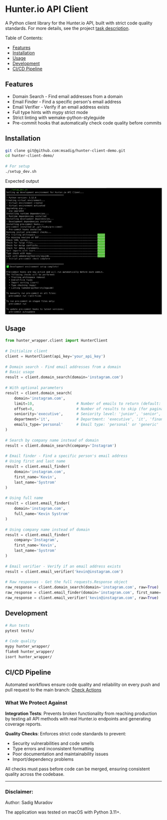 # Hunter.io API Client

A Python client library for the Hunter.io API, built with strict code quality standards. For more details, see the project [task description](_data/TASK.md).

Table of Contents:

* [Features](#features)
* [Installation](#installation)
* [Usage](#usage)
* [Development](#development)
* [CI/CD Pipeline](#cicd-pipeline)

## Features

- Domain Search - Find email addresses from a domain
- Email Finder - Find a specific person's email address
- Email Verifier - Verify if an email address exists
- Full type hints with mypy strict mode
- Strict linting with wemake-python-styleguide
- Pre-commit hooks that automatically check code quality before commits

## Installation

```bash
git clone git@github.com:msadig/hunter-client-demo.git
cd hunter-client-demo/

# For setup
./setup_dev.sh
```

Expected output

![Setup Screenshot](_data/setup.png)

## Usage

```python
from hunter_wrapper.client import HunterClient

# Initialize client
client = HunterClient(api_key='your_api_key')

# Domain search - Find email addresses from a domain
# Basic usage
result = client.domain_search(domain='instagram.com')

# With optional parameters
result = client.domain_search(
    domain='instagram.com',
    limit=10,                   # Number of emails to return (default: 10, max: 100)
    offset=0,                   # Number of results to skip (for pagination)
    seniority='executive',      # Seniority level: 'junior', 'senior', 'executive'
    department='it',            # Department: 'executive', 'it', 'finance', 'management', etc.
    emails_type='personal'      # Email type: 'personal' or 'generic'
)

# Search by company name instead of domain
result = client.domain_search(company='Instagram')

# Email finder - Find a specific person's email address
# Using first and last name
result = client.email_finder(
    domain='instagram.com',
    first_name='Kevin',
    last_name='Systrom'
)

# Using full name
result = client.email_finder(
    domain='instagram.com',
    full_name='Kevin Systrom'
)

# Using company name instead of domain
result = client.email_finder(
    company='Instagram',
    first_name='Kevin',
    last_name='Systrom'
)

# Email verifier - Verify if an email address exists
result = client.email_verifier('kevin@instagram.com')

# Raw responses - Get the full requests.Response object
raw_response = client.domain_search(domain='instagram.com', raw=True)
raw_response = client.email_finder(domain='instagram.com', first_name='Kevin', last_name='Systrom', raw=True)
raw_response = client.email_verifier('kevin@instagram.com', raw=True)
```

## Development

```bash
# Run tests
pytest tests/

# Code quality
mypy hunter_wrapper/
flake8 hunter_wrapper/
isort hunter_wrapper/
```

## CI/CD Pipeline

Automated workflows ensure code quality and reliability on every push and pull request to the main branch: [Check Actions](https://github.com/msadig/hunter-wrapper-demo/actions)

### What We Protect Against

**Integration Tests**: Prevents broken functionality from reaching production by testing all API methods with real Hunter.io endpoints and generating coverage reports.

**Quality Checks**: Enforces strict code standards to prevent:
- Security vulnerabilities and code smells
- Type errors and inconsistent formatting
- Poor documentation and maintainability issues
- Import/dependency problems

All checks must pass before code can be merged, ensuring consistent quality across the codebase.

---

### Disclaimer:

Author: Sadig Muradov

The application was tested on macOS with Python 3.11+.
